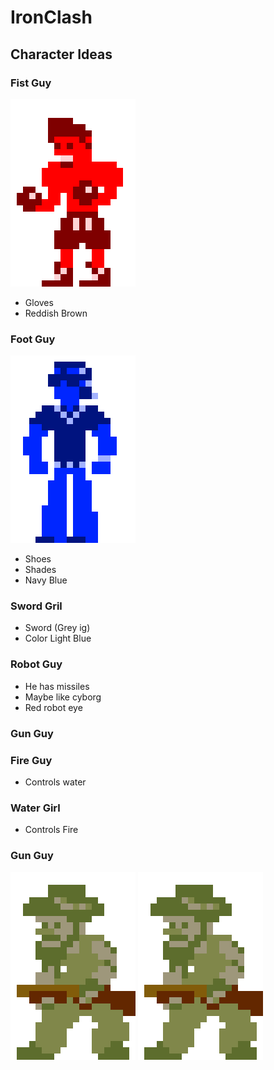 # IronClash

## Character Ideas

### Fist Guy
![Fist Guy](Assets/Characters/FistGuy/FistGuy.png)
- Gloves
- Reddish Brown

### Foot Guy
![Foot Guy](Assets/Characters/FootGuy/FootGuy.png)
- Shoes
- Shades
- Navy Blue

### Sword Gril
- Sword (Grey ig)
- Color Light Blue
  
### Robot Guy
- He has missiles
- Maybe like cyborg
- Red robot eye

### Gun Guy

### Fire Guy
- Controls water

### Water Girl
- Controls Fire

### Gun Guy
![Gun Guy](Assets/Characters/GunGuy/GunGuy.png)
![alt text](Assets/Characters/GunGuy/GunGuy.png)